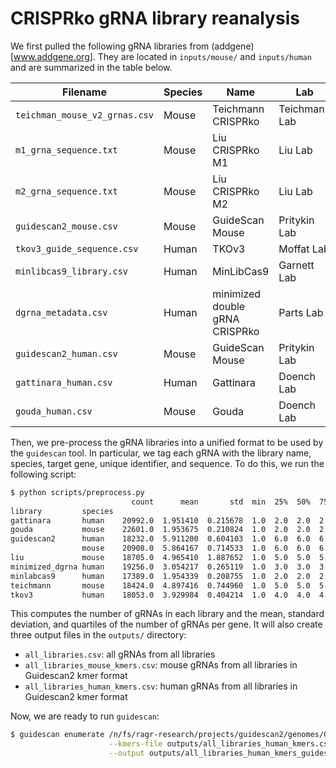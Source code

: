 # CRISPRko gRNA library reanalysis

We first pulled the following gRNA libraries from (addgene)[www.addgene.org]. They
are located in `inputs/mouse/` and `inputs/human` and are summarized in the 
table below.

| Filename | Species | Name | Lab | DOI |
|---------|---------|------|-----|-----|
| `teichman_mouse_v2_grnas.csv` | Mouse | Teichmann CRISPRko | Teichmann Lab | 10.1016/j.cell.2018.11.044 |
| `m1_grna_sequence.txt` | Mouse | Liu CRISPRko M1 | Liu Lab | 10.1158/2159-8290.CD-20-0812 | 
| `m2_grna_sequence.txt` | Mouse | Liu CRISPRko M2 | Liu Lab | 10.1158/2159-8290.CD-20-0812 |
| `guidescan2_mouse.csv` | Mouse | GuideScan Mouse | Pritykin Lab | 10.1101/2022.05.02.490368 |
| `tkov3_guide_sequence.csv` | Human | TKOv3 | Moffat Lab | 10.1016/j.celrep.2019.02.041 |
| `minlibcas9_library.csv` | Human | MinLibCas9 | Garnett Lab | 10.1186/s13059-021-02268-4 | 
| `dgrna_metadata.csv` | Human | minimized double gRNA CRISPRko | Parts Lab | 10.1101/859652 | 
| `guidescan2_human.csv` | Mouse | GuideScan Mouse | Pritykin Lab | 10.1101/2022.05.02.490368 |
| `gattinara_human.csv` | Human | Gattinara | Doench Lab | 10.1038/s41467-020-14620-6 |
| `gouda_human.csv` | Mouse | Gouda | Doench Lab | 10.1038/s41467-020-14620-6 |

Then, we pre-process the gRNA libraries into a unified format
to be used by the `guidescan` tool. In particular, we tag each gRNA
with the library name, species, target gene, unique identifier, and 
sequence. To do this, we run the following script:

```bash
$ python scripts/preprocess.py
                           count      mean       std  min  25%  50%  75%    max
library         species
gattinara       human    20992.0  1.951410  0.215678  1.0  2.0  2.0  2.0    4.0
gouda           mouse    22601.0  1.953675  0.210824  1.0  2.0  2.0  2.0    4.0
guidescan2      human    18232.0  5.911200  0.604103  1.0  6.0  6.0  6.0    6.0
                mouse    20908.0  5.864167  0.714533  1.0  6.0  6.0  6.0    6.0
liu             mouse    18705.0  4.965410  1.887652  1.0  5.0  5.0  5.0  243.0
minimized_dgrna human    19256.0  3.054217  0.265119  1.0  3.0  3.0  3.0    8.0
minlabcas9      human    17389.0  1.954339  0.208755  1.0  2.0  2.0  2.0    2.0
teichmann       mouse    18424.0  4.897416  0.744960  1.0  5.0  5.0  5.0   17.0
tkov3           human    18053.0  3.929984  0.404214  1.0  4.0  4.0  4.0    4.0
```

This computes the number of gRNAs in each library and the mean, standard deviation,
and quartiles of the number of gRNAs per gene. It will also create three output files in 
the `outputs/` directory:
- `all_libraries.csv`: all gRNAs from all libraries
- `all_libraries_mouse_kmers.csv`: mouse gRNAs from all libraries in Guidescan2 kmer format
- `all_libraries_human_kmers.csv`: human gRNAs from all libraries in Guidescan2 kmer format

Now, we are ready to run `guidescan`:
```bash
$ guidescan enumerate /n/fs/ragr-research/projects/guidescan2/genomes/GCF_000001405.40_GRCh38.p14_genomic.fna.index \
                      --kmers-file outputs/all_libraries_human_kmers.csv --alt-pam NAG --mismatches 3 \
                      --output outputs/all_libraries_human_kmers_guidescan.sam  --format sam
```

